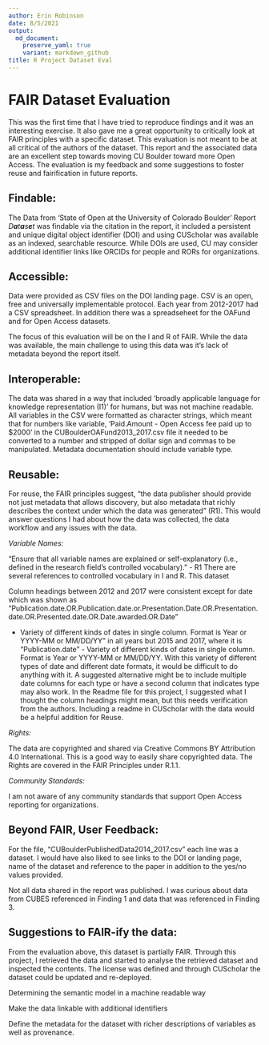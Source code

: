```yaml
---
author: Erin Robinson
date: 8/5/2021
output:
  md_document:
    preserve_yaml: true
    variant: markdown_github
title: R Project Dataset Eval
---
```


# FAIR Dataset Evaluation

This was the first time that I have tried to reproduce findings and it
was an interesting exercise. It also gave me a great opportunity to
critically look at FAIR principles with a specific dataset. This
evaluation is not meant to be at all critical of the authors of the
dataset. This report and the associated data are an excellent step
towards moving CU Boulder toward more Open Access. The evaluation is my
feedback and some suggestions to foster reuse and fairification in
future reports.

## Findable:

The Data from ‘State of Open at the University of Colorado Boulder’
Report
*D**a**t**a**s**e**t*
was findable via the citation in the report, it included a persistent
and unique digital object identifier (DOI) and using CUScholar was
available as an indexed, searchable resource. While DOIs are used, CU
may consider additional identifier links like ORCIDs for people and RORs
for organizations.

## Accessible:

Data were provided as CSV files on the DOI landing page. CSV is an open,
free and universally implementable protocol. Each year from 2012-2017
had a CSV spreadsheet. In addition there was a spreadseheet for the
OAFund and for Open Access datasets.

The focus of this evaluation will be on the I and R of FAIR. While the
data was available, the main challenge to using this data was it’s lack
of metadata beyond the report itself.

## Interoperable:

The data was shared in a way that included ‘broadly applicable language
for knowledge representation (I1)’ for humans, but was not machine
readable. All variables in the CSV were formatted as character strings,
which meant that for numbers like variable, ‘Paid.Amount - Open Access
fee paid up to $2000’ in the CUBoulderOAFund2013_2017.csv file it needed
to be converted to a number and stripped of dollar sign and commas to be
manipulated. Metadata documentation should include variable type.

## Reusable:

For reuse, the FAIR principles suggest, “the data publisher should
provide not just metadata that allows discovery, but also metadata that
richly describes the context under which the data was generated” (R1).
This would answer questions I had about how the data was collected, the
data workflow and any issues with the data.

*Variable Names:*

“Ensure that all variable names are explained or self-explanatory (i.e.,
defined in the research field’s controlled vocabulary).” - R1 There are
several references to controlled vocabulary in I and R. This dataset

Column headings between 2012 and 2017 were consistent except for date
which was shown as
“Publication.date.OR.Publication.date.or.Presentation.Date.OR.Presentation.date.OR.Presented.date.OR.Date.awarded.OR.Date”
- Variety of different kinds of dates in single column. Format is Year
or YYYY-MM or MM/DD/YY” in all years but 2015 and 2017, where it is
“Publication.date” - Variety of different kinds of dates in single
column. Format is Year or YYYY-MM or MM/DD/YY. With this variety of
different types of date and different date formats, it would be
difficult to do anything with it. A suggested alternative might be to
include multiple date columns for each type or have a second column that
indicates type may also work. In the Readme file for this project, I
suggested what I thought the column headings might mean, but this needs
verification from the authors. Including a readme in CUScholar with the
data would be a helpful addition for Reuse.

*Rights:*

The data are copyrighted and shared via Creative Commons BY Attribution
4.0 International. This is a good way to easily share copyrighted data.
The Rights are covered in the FAIR Principles under R.1.1.

*Community Standards:*

I am not aware of any community standards that support Open Access
reporting for organizations.

## Beyond FAIR, User Feedback:

For the file, “CUBoulderPublishedData2014_2017.csv” each line was a
dataset. I would have also liked to see links to the DOI or landing
page, name of the dataset and reference to the paper in addition to the
yes/no values provided.

Not all data shared in the report was published. I was curious about
data from CUBES referenced in Finding 1 and data that was referenced in
Finding 3.

## Suggestions to FAIR-ify the data:

From the evaluation above, this dataset is partially FAIR. Through this
project, I retrieved the data and started to analyse the retrieved
dataset and inspected the contents. The license was defined and through
CUScholar the dataset could be updated and re-deployed.

Determining the semantic model in a machine readable way

Make the data linkable with additional identifiers

Define the metadata for the dataset with richer descriptions of
variables as well as provenance.
